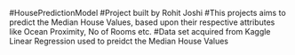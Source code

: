#HousePredictionModel
#Project built by Rohit Joshi  #This projects aims to predict the Median House Values, based upon their respective attributes like Ocean Proximity, No of Rooms etc. 
#Data set acquired from Kaggle
Linear Regression used to preidct the Median House Values

